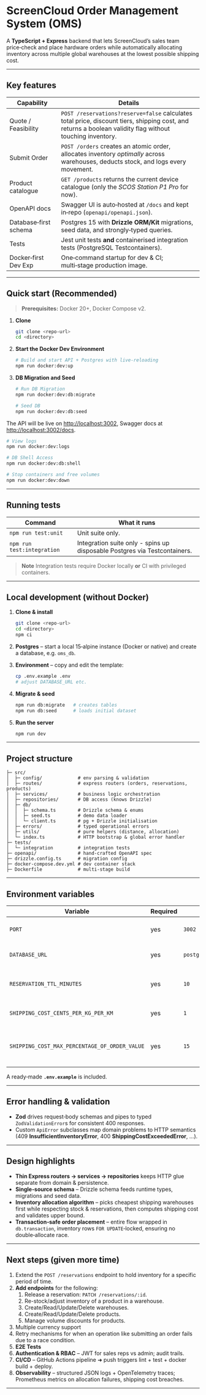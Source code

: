 # ScreenCloud Order Management System (OMS)

A **TypeScript + Express** backend that lets ScreenCloud’s sales team price‑check and place hardware orders while automatically allocating inventory across multiple global warehouses at the lowest possible shipping cost.

---

## Key features

| Capability            | Details                                                                                                                                                   |
|-----------------------|-----------------------------------------------------------------------------------------------------------------------------------------------------------|
| Quote / Feasibility   | `POST /reservations?reserve=false` calculates total price, discount tiers, shipping cost, and returns a boolean validity flag without touching inventory. |
| Submit Order          | `POST /orders` creates an atomic order, allocates inventory *optimally* across warehouses, deducts stock, and logs every movement.                        |
| Product catalogue     | `GET /products` returns the current device catalogue (only the *SCOS Station P1 Pro* for now).                                                            |
| OpenAPI docs          | Swagger UI is auto‑hosted at `/docs` and kept in‑repo (`openapi/openapi.json`).                                                                           |
| Database‑first schema | Postgres 15 with **Drizzle ORM/Kit** migrations, seed data, and strongly‑typed queries.                                                                   |
| Tests                 | Jest unit tests **and** containerised integration tests (PostgreSQL Testcontainers).                                                                      |
| Docker‑first Dev Exp  | One‑command startup for dev & CI; multi‑stage production image.                                                                                           |

---

## Quick start (Recommended)

> **Prerequisites:** Docker 20+, Docker Compose v2.

1. **Clone**
   ```bash
   git clone <repo-url>
   cd <directory>
   ```
2. **Start the Docker Dev Environment**

    ```bash
    # Build and start API + Postgres with live‑reloading
    npm run docker:dev:up
    ```
   
3. **DB Migration and Seed**
    ```bash
    # Run DB Migration
    npm run docker:dev:db:migrate
    
    # Seed DB
    npm run docker:dev:db:seed
    ```

The API will be live on [http://localhost:3002](http://localhost:3002), Swagger docs at [http://localhost:3002/docs](http://localhost:3002/docs).

```bash
# View logs
npm run docker:dev:logs

# DB Shell Access
npm run docker:dev:db:shell

# Stop containers and free volumes
npm run docker:dev:down
```
---

## Running tests

| Command                    | What it runs                                                              |
|----------------------------|---------------------------------------------------------------------------|
| `npm run test:unit`        | Unit suite only.                                                          |
| `npm run test:integration` | Integration suite only - spins up disposable Postgres via Testcontainers. |

> **Note** Integration tests require Docker locally **or** CI with privileged containers.

---

## Local development (without Docker)

1. **Clone & install**

   ```bash
   git clone <repo-url>
   cd <directory>
   npm ci
   ```
2. **Postgres** – start a local 15‑alpine instance (Docker or native) and create a database, e.g. `oms_db`.
3. **Environment** – copy and edit the template:

   ```bash
   cp .env.example .env
   # adjust DATABASE_URL etc.
   ```
4. **Migrate & seed**

   ```bash
   npm run db:migrate   # creates tables
   npm run db:seed      # loads initial dataset
   ```
5. **Run the server**

   ```bash
   npm run dev
   ```

---

## Project structure

```
├─ src/
│  ├─ config/             # env parsing & validation
│  ├─ routes/             # express routers (orders, reservations, products)
│  ├─ services/           # business logic orchestration
│  ├─ repositories/       # DB access (knows Drizzle)
│  ├─ db/
│  │  ├─ schema.ts        # Drizzle schema & enums
│  │  ├─ seed.ts          # demo data loader
│  │  └─ client.ts        # pg + Drizzle initialisation
│  ├─ errors/             # typed operational errors
│  ├─ utils/              # pure helpers (distance, allocation)
│  └─ index.ts            # HTTP bootstrap & global error handler
├─ tests/
│  └─ integration         # integration tests
├─ openapi/               # hand‑crafted OpenAPI spec
├─ drizzle.config.ts      # migration config
├─ docker-compose.dev.yml # dev container stack
├─ Dockerfile             # multi‑stage build

```

---

## Environment variables

| Variable                                      | Required | Example                               | Purpose                                            |
|-----------------------------------------------|----------|---------------------------------------|----------------------------------------------------|
| `PORT`                                        | yes      | `3002`                                | HTTP port API listens on.                          |
| `DATABASE_URL`                                | yes      | `postgres://user:pass@db:5432/oms_db` | Postgres connection string.                        |
| `RESERVATION_TTL_MINUTES`                     | yes      | `10`                                  | How long a provisional reservation stays `ACTIVE`. |
| `SHIPPING_COST_CENTS_PER_KG_PER_KM`           | yes      | `1`                                   | Rate for shipping cost calculation.                |
| `SHIPPING_COST_MAX_PERCENTAGE_OF_ORDER_VALUE` | yes      | `15`                                  | Max % of post‑discount value shipping may cost.    |

A ready‑made **`.env.example`** is included.

---

## Error handling & validation

* **Zod** drives request‐body schemas and pipes to typed `ZodValidationError`s for consistent 400 responses.
* Custom `ApiError` subclasses map domain problems to HTTP semantics (409 **InsufficientInventoryError**, 400 **ShippingCostExceededError**, …).

---

## Design highlights

* **Thin Express routers → services → repositories** keeps HTTP glue separate from domain & persistence.
* **Single‑source schema** – Drizzle schema feeds runtime types, migrations and seed data.
* **Inventory allocation algorithm** – picks cheapest shipping warehouses first while respecting stock & reservations, then computes shipping cost and validates upper bound.
* **Transaction‑safe order placement** – entire flow wrapped in `db.transaction`, inventory rows `FOR UPDATE`‑locked, ensuring no double‑allocate race.

---

## Next steps (given more time)

1. Extend the `POST /reservations` endpoint to hold inventory for a specific period of time.
2. **Add endpoints** for the following:
   1. Release a reservation: `PATCH /reservations/:id`.
   2. Re-stock/adjust inventory of a product in a warehouse.
   3. Create/Read/Update/Delete warehouses.
   4. Create/Read/Update/Delete products.
   5. Manage volume discounts for products.
3. Multiple currency support
4. Retry mechanisms for when an operation like submitting an order fails due to a race condition.
5. **E2E Tests**
6. **Authentication & RBAC** – JWT for sales reps vs admin; audit trails.
7. **CI/CD** – GitHub Actions pipeline ➜ push triggers lint + test + docker build + deploy.
8. **Observability** – structured JSON logs + OpenTelemetry traces; Prometheus metrics on allocation failures, shipping cost breaches.

---
